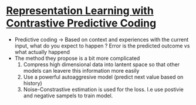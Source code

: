 # [Representation Learning with Contrastive Predictive Coding](https://arxiv.org/pdf/1807.03748v2.pdf)
- Predictive coding -> Based on context and experiences with the current input, what do you expect to happen ? Error is the predicted outcome vs what actually happend
- The method they propose is a bit more complicated
    1. Compress high dimensional data into lantent space so that other models can leavere this information more easily
    2. Use a powerful autoaggresive model (predict next value based on history) 
    3. Noise-Constrastive estimation is used for the loss. I.e use postivie and negative sampels to train model.
    
